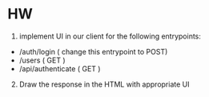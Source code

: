 # HW
1. implement UI in our client for the following entrypoints:
- /auth/login ( change this entrypoint to POST)
- /users ( GET )
- /api/authenticate ( GET )
2. Draw the response in the HTML with appropriate UI